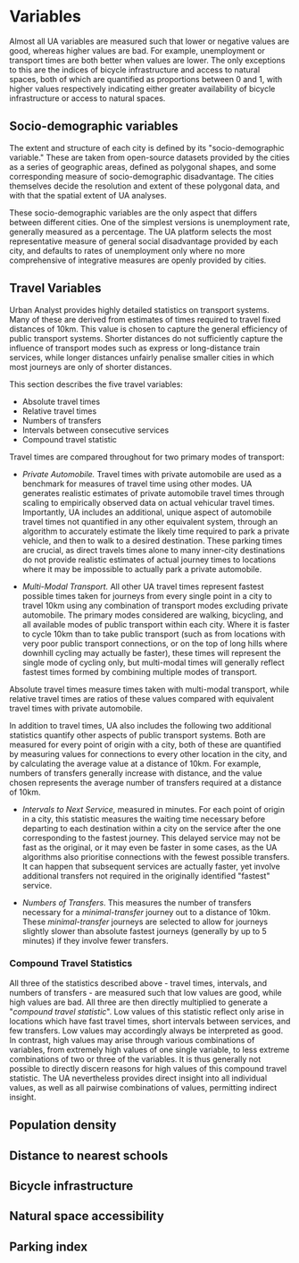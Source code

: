 # Variables

Almost all UA variables are measured such that lower or negative values are
good, whereas higher values are bad. For example, unemployment or transport
times are both better when values are lower. The only exceptions to this are
the indices of bicycle infrastructure and access to natural spaces, both of
which are quantified as proportions between 0 and 1, with higher values
respectively indicating either greater availability of bicycle infrastructure
or access to natural spaces.

## Socio-demographic variables

The extent and structure of each city is defined by its "socio-demographic
variable." These are taken from open-source datasets provided by the cities as
a series of geographic areas, defined as polygonal shapes, and some
corresponding measure of socio-demographic disadvantage. The cities themselves
decide the resolution and extent of these polygonal data, and with that the
spatial extent of UA analyses.

These socio-demographic variables are the only aspect that differs between
different cities. One of the simplest versions is unemployment rate, generally
measured as a percentage. The UA platform selects the most representative
measure of general social disadvantage provided by each city, and defaults to
rates of unemployment only where no more comprehensive of integrative measures
are openly provided by cities.

## Travel Variables

Urban Analyst provides highly detailed statistics on transport systems. Many of
these are derived from estimates of times required to travel fixed distances of
10km. This value is chosen to capture the general efficiency of public
transport systems. Shorter distances do not sufficiently capture the influence
of transport modes such as express or long-distance train services, while
longer distances unfairly penalise smaller cities in which most journeys are
only of shorter distances.

This section describes the five travel variables:

- Absolute travel times
- Relative travel times
- Numbers of transfers
- Intervals between consecutive services
- Compound travel statistic

Travel times are compared throughout for two primary modes of transport:

- *Private Automobile.* Travel times with private automobile are used as a
  benchmark for measures of travel time using other modes. UA generates
  realistic estimates of private automobile travel times through scaling to
  empirically observed data on actual vehicular travel times. Importantly, UA
  includes an additional, unique aspect of automobile travel times not
  quantified in any other equivalent system, through an algorithm to accurately
  estimate the likely time required to park a private vehicle, and then to walk
  to a desired destination. These parking times are crucial, as direct travels
  times alone to many inner-city destinations do not provide realistic
  estimates of actual journey times to locations where it may be impossible to
  actually park a private automobile.

- *Multi-Modal Transport.* All other UA travel times represent fastest
  possible times taken for journeys from every single point in a city to travel
  10km using any combination of transport modes excluding private automobile.
  The primary modes considered are walking, bicycling, and all available modes
  of public transport within each city. Where it is faster to cycle 10km than
  to take public transport (such as from locations with very poor public
  transport connections, or on the top of long hills where downhill cycling may
  actually be faster), these times will represent the single mode of cycling
  only, but multi-modal times will generally reflect fastest times formed by
  combining multiple modes of transport.

Absolute travel times measure times taken with multi-modal transport, while
relative travel times are ratios of these values compared with equivalent
travel times with private automobile.

In addition to travel times, UA also includes the following two additional
statistics quantify other aspects of public transport systems. Both are
measured for every point of origin with a city, both of these are quantified by
measuring values for connections to every other location in the city, and by
calculating the average value at a distance of 10km. For example, numbers of
transfers generally increase with distance, and the value chosen represents the
average number of transfers required at a distance of 10km.

- *Intervals to Next Service,* measured in minutes. For each point of origin in
  a city, this statistic measures the waiting time necessary before departing
  to each destination within a city on the service after the one corresponding
  to the fastest journey. This delayed service may not be fast as the original,
  or it may even be faster in some cases, as the UA algorithms also prioritise
  connections with the fewest possible transfers. It can happen that subsequent
  services are actually faster, yet involve additional transfers not required
  in the originally identified "fastest" service.

- *Numbers of Transfers*. This measures the number of transfers necessary for a
  *minimal-transfer* journey out to a distance of 10km. These
  *minimal-transfer* journeys are selected to allow for journeys slightly
  slower than absolute fastest journeys (generally by up to 5 minutes) if they
  involve fewer transfers.

### Compound Travel Statistics

All three of the statistics described above - travel times, intervals, and
numbers of transfers - are measured such that low values are good, while high
values are bad. All three are then directly multiplied to generate a "*compound
travel statistic*". Low values of this statistic reflect only arise in
locations which have fast travel times, short intervals between services, and
few transfers. Low values may accordingly always be interpreted as good. In
contrast, high values may arise through various combinations of variables, from
extremely high values of one single variable, to less extreme combinations of
two or three of the variables. It is thus generally not possible to directly
discern reasons for high values of this compound travel statistic. The UA
nevertheless provides direct insight into all individual values, as well as all
pairwise combinations of values, permitting indirect insight.

## Population density

## Distance to nearest schools

## Bicycle infrastructure

## Natural space accessibility

## Parking index
